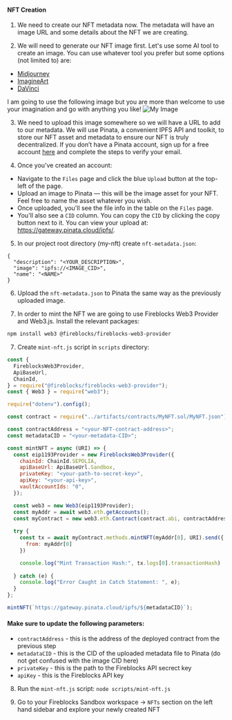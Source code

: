 #### NFT Creation


1. We need to create our NFT metadata now. The metadata will have an image URL and some details about the NFT we are creating.

2. We will need to generate our NFT image first.
Let's use some AI tool to create an image. You can use whatever tool you prefer but some options (not limited to) are:
  - [Midjourney](https://www.midjourney.com/explore?tab=hot)
  - [ImagineArt](https://www.imagine.art/)
  - [DaVinci](https://davinci.ai/)

I am going to use the following image but you are more than welcome to use your imagination and go with anything you like!
![My Image](/summer-school-workshop/images/my-nft-dog.png)

3. We need to upload this image somewhere so we will have a URL to add to our metadata. We will use Pinata, a convenient IPFS API and toolkit, to store our NFT asset and metadata to ensure our NFT is truly decentralized. If you don’t have a Pinata account, sign up for a free account [here](https://app.pinata.cloud/) and complete the steps to verify your email.

4. Once you’ve created an account:
  - Navigate to the `Files` page and click the blue `Upload` button at the top-left of the page.
  - Upload an image to Pinata — this will be the image asset for your NFT. Feel free to name the asset whatever you wish.
  - Once uploaded, you'll see the file info in the table on the `Files` page.
  - You'll also see a `CID` column. You can copy the `CID` by clicking the copy button next to it. You can view your upload at: https://gateway.pinata.cloud/ipfs/<CID>. 

5. In our project root directory (my-nft) create `nft-metadata.json`:

```shell
{
  "description": "<YOUR_DESCRIPTION>",
  "image": "ipfs://<IMAGE_CID>",
  "name": "<NAME>"
}
```

6. Upload the `nft-metadata.json` to Pinata the same way as the previously uploaded image.

7. In order to mint the NFT we are going to use Fireblocks Web3 Provider and Web3.js.
Install the relevant packages:
```bash
npm install web3 @fireblocks/fireblocks-web3-provider
```

7. Create `mint-nft.js` script in `scripts` directory:

```js
const {
  FireblocksWeb3Provider,
  ApiBaseUrl,
  ChainId,
} = require("@fireblocks/fireblocks-web3-provider");
const { Web3 } = require("web3");

require("dotenv").config();

const contract = require("../artifacts/contracts/MyNFT.sol/MyNFT.json");

const contractAddress = "<your-NFT-contract-address>";
const metadataCID = "<your-metadata-CID>";

const mintNFT = async (URI) => {
  const eip1193Provider = new FireblocksWeb3Provider({
    chainId: ChainId.SEPOLIA,
    apiBaseUrl: ApiBaseUrl.Sandbox,
    privateKey: "<your-path-to-secret-key>",
    apiKey: "<your-api-key>",
    vaultAccountIds: "0",
  });

  const web3 = new Web3(eip1193Provider);
  const myAddr = await web3.eth.getAccounts();
  const myContract = new web3.eth.Contract(contract.abi, contractAddress);
  
  try {
    const tx = await myContract.methods.mintNFT(myAddr[0], URI).send({
      from: myAddr[0]
    })

    console.log("Mint Transaction Hash:", tx.logs[0].transactionHash)
  
  } catch (e) {
    console.log("Error Caught in Catch Statement: ", e);
  }
};

mintNFT(`https://gateway.pinata.cloud/ipfs/${metadataCID}`);
```

#### Make sure to update the following parameters:
  - `contractAddress` - this is the address of the deployed contract from the previous step
  - `metadataCID` - this is the CID of the uploaded metadata file to Pinata (do not get confused with the image CID here)
  - `privateKey` - this is the path to the Fireblocks API secrect key 
  - `apiKey` - this is the Fireblocks API key

8. Run the `mint-nft.js` script:
`node scripts/mint-nft.js`

9. Go to your Fireblocks Sandbox workspace -> `NFTs` section on the left hand sidebar and explore your newly created NFT

